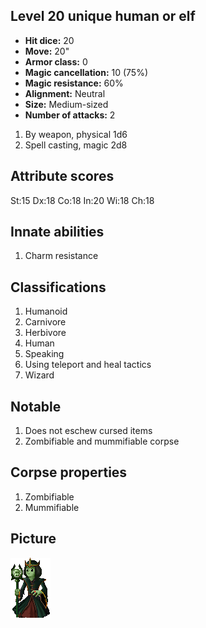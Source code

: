 ## Level 20 unique human or elf
- **Hit dice:** 20
- **Move:** 20"
- **Armor class:** 0
- **Magic cancellation:** 10 (75%)
- **Magic resistance:** 60%
- **Alignment:** Neutral
- **Size:** Medium-sized
- **Number of attacks:** 2
1. By weapon, physical 1d6
2. Spell casting, magic 2d8
## Attribute scores
St:15 Dx:18 Co:18 In:20 Wi:18 Ch:18
## Innate abilities
1. Charm resistance
## Classifications
1. Humanoid
2. Carnivore
3. Herbivore
4. Human
5. Speaking
6. Using teleport and heal tactics
7. Wizard
## Notable
1. Does not eschew cursed items
2. Zombifiable and mummifiable corpse
## Corpse properties
1. Zombifiable
2. Mummifiable
## Picture
![Neferet the Green](https://github.com/hyvanmielenpelit/GnollHackTileSet/blob/main/Monsters/neferet_the_green/neferet_the_green.png)
